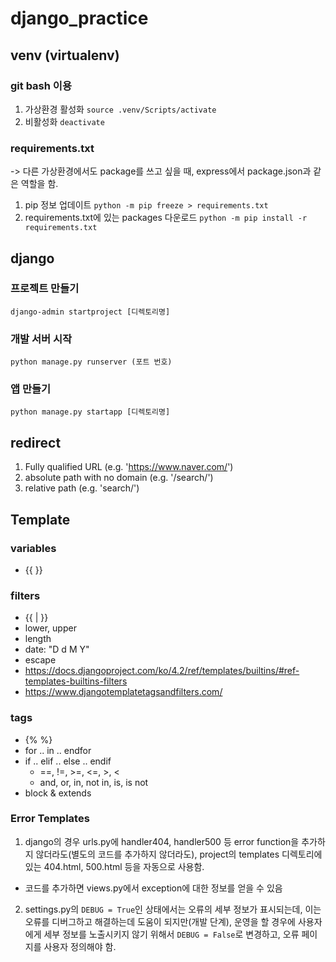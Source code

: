 # django_practice

## venv (virtualenv)

### git bash 이용

1. 가상환경 활성화 `source .venv/Scripts/activate`
2. 비활성화 `deactivate`

### requirements.txt

-> 다른 가상환경에서도 package를 쓰고 싶을 때, express에서 package.json과 같은 역할을 함.

1. pip 정보 업데이트 `python -m pip freeze > requirements.txt`
2. requirements.txt에 있는 packages 다운로드 `python -m pip install -r requirements.txt`

## django

### 프로젝트 만들기

`django-admin startproject [디렉토리명]`

### 개발 서버 시작

`python manage.py runserver (포트 번호)`

### 앱 만들기

`python manage.py startapp [디렉토리명]`

## redirect

1. Fully qualified URL (e.g. 'https://www.naver.com/')
2. absolute path with no domain (e.g. '/search/')
3. relative path (e.g. 'search/')

## Template

### variables

- {{ <variable> }}

### filters

- {{ <variable>|<filter> }}
- lower, upper
- length
- date: "D d M Y"
- escape
- https://docs.djangoproject.com/ko/4.2/ref/templates/builtins/#ref-templates-builtins-filters
- https://www.djangotemplatetagsandfilters.com/

### tags

- {% <Command> %}
- for .. in .. endfor
- if .. elif .. else .. endif
  - ==, !=, >=, <=, >, <
  - and, or, in, not in, is, is not
- block & extends

### Error Templates

1. django의 경우 urls.py에 handler404, handler500 등 error function을 추가하지 않더라도(별도의 코드를 추가하지 않더라도), project의 templates 디렉토리에 있는 404.html, 500.html 등을 자동으로 사용함.

- 코드를 추가하면 views.py에서 exception에 대한 정보를 얻을 수 있음

2. settings.py의 `DEBUG = True`인 상태에서는 오류의 세부 정보가 표시되는데, 이는 오류를 디버그하고 해결하는데 도움이 되지만(개발 단계), 운영을 할 경우에 사용자에게 세부 정보를 노출시키지 않기 위해서 `DEBUG = False`로 변경하고, 오류 페이지를 사용자 정의해야 함.
